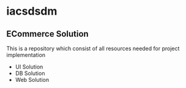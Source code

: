# iacsdsdm

##  ECommerce Solution
This is a repository which consist of all resources needed for project implementation
- UI Solution
- DB Solution
- Web Solution